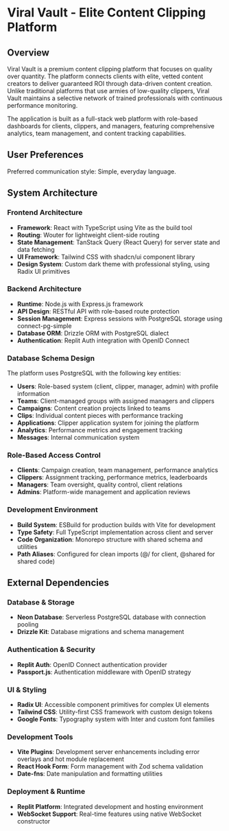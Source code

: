 # Viral Vault - Elite Content Clipping Platform

## Overview

Viral Vault is a premium content clipping platform that focuses on quality over quantity. The platform connects clients with elite, vetted content creators to deliver guaranteed ROI through data-driven content creation. Unlike traditional platforms that use armies of low-quality clippers, Viral Vault maintains a selective network of trained professionals with continuous performance monitoring.

The application is built as a full-stack web platform with role-based dashboards for clients, clippers, and managers, featuring comprehensive analytics, team management, and content tracking capabilities.

## User Preferences

Preferred communication style: Simple, everyday language.

## System Architecture

### Frontend Architecture
- **Framework**: React with TypeScript using Vite as the build tool
- **Routing**: Wouter for lightweight client-side routing
- **State Management**: TanStack Query (React Query) for server state and data fetching
- **UI Framework**: Tailwind CSS with shadcn/ui component library
- **Design System**: Custom dark theme with professional styling, using Radix UI primitives

### Backend Architecture
- **Runtime**: Node.js with Express.js framework
- **API Design**: RESTful API with role-based route protection
- **Session Management**: Express sessions with PostgreSQL storage using connect-pg-simple
- **Database ORM**: Drizzle ORM with PostgreSQL dialect
- **Authentication**: Replit Auth integration with OpenID Connect

### Database Schema Design
The platform uses PostgreSQL with the following key entities:
- **Users**: Role-based system (client, clipper, manager, admin) with profile information
- **Teams**: Client-managed groups with assigned managers and clippers
- **Campaigns**: Content creation projects linked to teams
- **Clips**: Individual content pieces with performance tracking
- **Applications**: Clipper application system for joining the platform
- **Analytics**: Performance metrics and engagement tracking
- **Messages**: Internal communication system

### Role-Based Access Control
- **Clients**: Campaign creation, team management, performance analytics
- **Clippers**: Assignment tracking, performance metrics, leaderboards
- **Managers**: Team oversight, quality control, client relations
- **Admins**: Platform-wide management and application reviews

### Development Environment
- **Build System**: ESBuild for production builds with Vite for development
- **Type Safety**: Full TypeScript implementation across client and server
- **Code Organization**: Monorepo structure with shared schema and utilities
- **Path Aliases**: Configured for clean imports (@/ for client, @shared for shared code)

## External Dependencies

### Database & Storage
- **Neon Database**: Serverless PostgreSQL database with connection pooling
- **Drizzle Kit**: Database migrations and schema management

### Authentication & Security
- **Replit Auth**: OpenID Connect authentication provider
- **Passport.js**: Authentication middleware with OpenID strategy

### UI & Styling
- **Radix UI**: Accessible component primitives for complex UI elements
- **Tailwind CSS**: Utility-first CSS framework with custom design tokens
- **Google Fonts**: Typography system with Inter and custom font families

### Development Tools
- **Vite Plugins**: Development server enhancements including error overlays and hot module replacement
- **React Hook Form**: Form management with Zod schema validation
- **Date-fns**: Date manipulation and formatting utilities

### Deployment & Runtime
- **Replit Platform**: Integrated development and hosting environment
- **WebSocket Support**: Real-time features using native WebSocket constructor